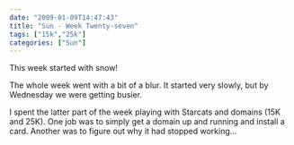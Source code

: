```yaml
---
date: "2009-01-09T14:47:43"
title: "Sun - Week Twenty-seven"
tags: ["15k","25k"]
categories: ["Sun"]
---
```


This week started with snow!

The whole week went with a bit of a blur. It started very slowly, but by Wednesday we were getting busier.

I spent the latter part of the week playing with Starcats and domains (15K and 25K). One job was to simply get a domain up and running and install a card. Another was to figure out why it had stopped working...
